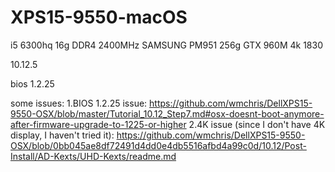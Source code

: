 # XPS15-9550-macOS
i5 6300hq
16g DDR4 2400MHz
SAMSUNG PM951 256g
GTX 960M
4k
1830

10.12.5 

bios 1.2.25

some issues:
1.BIOS 1.2.25 issue: https://github.com/wmchris/DellXPS15-9550-OSX/blob/master/Tutorial_10.12_Step7.md#osx-doesnt-boot-anymore-after-firmware-upgrade-to-1225-or-higher
2.4K issue (since I don't have 4K display, I haven't tried it): https://github.com/wmchris/DellXPS15-9550-OSX/blob/0bb045ae8df72491d4dd0e4db5516afbd4a99c0d/10.12/Post-Install/AD-Kexts/UHD-Kexts/readme.md
